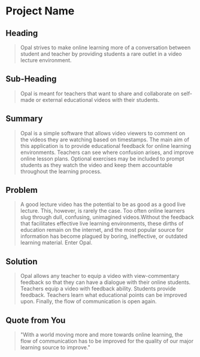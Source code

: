 # Project Name #

<!--
> This material was originally posted [here](http://www.quora.com/What-is-Amazons-approach-to-product-development-and-product-management). It is reproduced here for posterities sake.

There is an approach called "working backwards" that is widely used at Amazon. They work backwards from the customer, rather than starting with an idea for a product and trying to bolt customers onto it. While working backwards can be applied to any specific product decision, using this approach is especially important when developing new products or features.

For new initiatives a product manager typically starts by writing an internal press release announcing the finished product. The target audience for the press release is the new/updated product's customers, which can be retail customers or internal users of a tool or technology. Internal press releases are centered around the customer problem, how current solutions (internal or external) fail, and how the new product will blow away existing solutions.

If the benefits listed don't sound very interesting or exciting to customers, then perhaps they're not (and shouldn't be built). Instead, the product manager should keep iterating on the press release until they've come up with benefits that actually sound like benefits. Iterating on a press release is a lot less expensive than iterating on the product itself (and quicker!).

If the press release is more than a page and a half, it is probably too long. Keep it simple. 3-4 sentences for most paragraphs. Cut out the fat. Don't make it into a spec. You can accompany the press release with a FAQ that answers all of the other business or execution questions so the press release can stay focused on what the customer gets. My rule of thumb is that if the press release is hard to write, then the product is probably going to suck. Keep working at it until the outline for each paragraph flows.

Oh, and I also like to write press-releases in what I call "Oprah-speak" for mainstream consumer products. Imagine you're sitting on Oprah's couch and have just explained the product to her, and then you listen as she explains it to her audience. That's "Oprah-speak", not "Geek-speak".

Once the project moves into development, the press release can be used as a touchstone; a guiding light. The product team can ask themselves, "Are we building what is in the press release?" If they find they're spending time building things that aren't in the press release (overbuilding), they need to ask themselves why. This keeps product development focused on achieving the customer benefits and not building extraneous stuff that takes longer to build, takes resources to maintain, and doesn't provide real customer benefit (at least not enough to warrant inclusion in the press release).
 -->
 
## Heading ##
  > Opal strives to make online learning more of a conversation between student and teacher by providing students a rare outlet in a video lecture environment. 

## Sub-Heading ##
  > Opal is meant for teachers that want to share and collaborate on self-made or external educational videos with their students.

## Summary ##
  > Opal is a simple software that allows video viewers to comment on the videos they are watching based on timestamps. The main aim of this application is to provide educational feedback for online learning environments. Teachers can see where confusion arises, and improve online lesson plans. Optional exercises may be included to prompt students as they watch the video and keep them accountable throughout the learning process. 

## Problem ##
  > A good lecture video has the potential to be as good as a good live lecture. This, however, is rarely the case. Too often online learners slug through dull, confusing, unimagined videos.Without the  feedback that facilitates effective live learning environments, these dirths of education remain on the internet, and the most popular source for information has become plagued by boring, ineffective, or outdated learning material. Enter Opal. 

## Solution ##
  > Opal allows any teacher to equip a video with view-commentary feedback so that they can have a dialogue with their online students. Teachers equip a video with feedback ability. Students provide feedback. Teachers learn what educational points can be improved upon. Finally, the flow of communication is open again. 

## Quote from You ##
  > "With a world moving more and more towards online learning, the flow of communication has to be improved for the quality of our major learning source to improve."
